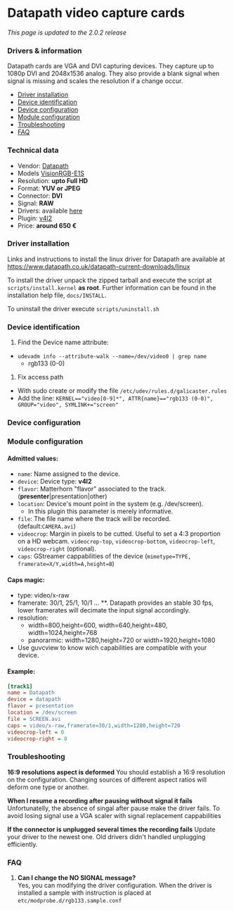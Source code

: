 Datapath video capture cards
============================

*This page is updated to the 2.0.2 release*

### Drivers & information
Datapath cards are VGA and DVI capturing devices. They capture up to 1080p DVI and 2048x1536 analog. They also provide a blank signal when signal is missing and scales the resolution if a change occur.

* [Driver installation](#driver-installation)
* [Device identification](#device-identification)
* [Device configuration](#device-configuration)
* [Module configuration](#module-configuration)
* [Troubleshooting](#troubleshooting)
* [FAQ](#faq)

### Technical data
* Vendor: [Datapath](http://www.datapath.co.uk/)
* Models [VisionRGB-E1S](http://www.datapath.co.uk/products/video-capture-cards/vision-range/visionrgb-e1s)
* Resolution: **upto Full HD**
* Format: **YUV or JPEG**
* Connector: **DVI**
* Signal: **RAW**
* Drivers: available [here](https://www.datapath.co.uk/datapath-current-downloads/linux)
* Plugin: [v4l2](../V4L2.md)
* Price: **around 650 €**

### Driver installation
Links and instructions to install the linux driver for Datapath are available at https://www.datapath.co.uk/datapath-current-downloads/linux

﻿To install the driver unpack the zipped tarball and execute the script at `scripts/install.kernel` **as root**.
Further information can be found in the installation help file, `docs/INSTALL`.

To uninstall the driver execute `scripts/uninstall.sh`

### Device identification
1. Find the Device name attribute:
  * `udevadm info --attribute-walk --name=/dev/video0 | grep name`
    * rgb133 (0-0)
1. Fix access path
  * With sudo create or modify the file `/etc/udev/rules.d/galicaster.rules`
  * Add the line: `KERNEL=="video[0-9]*", ATTR{name}=="rgb133 (0-0)", GROUP="video", SYMLINK+="screen"`

### Device configuration

### Module configuration
#### Admitted values:
* `name`: Name assigned to the device.
* `device`: Device type: **v4l2**
* `flavor`: Matterhorn "flavor" associated to the track. (**presenter**|presentation|other)
* `location`: Device's mount point in the system (e.g. /dev/screen).
  * In this plugin this parameter is merely informative.
* `file`: The file name where the track will be recorded. (default:`CAMERA.avi`)
* `videocrop`: Margin in pixels to be cutted. Useful to set a 4:3 proportion on a HD webcam. `videocrop-top`, `videocrop-bottom`, `videocrop-left`, `videocrop-right` (optional).
* `caps`: GStreamer cappabilities of the device (`mimetype=TYPE, framerate=X/Y,width=A,height=B`)

#### Caps magic:
* type: video/x-raw
* framerate: 30/1, 25/1, 10/1 ...
**. Datapath provides an stable 30 fps, lower framerates will decimate the input signal accordingly.
* resolution:
  * width=800,height=600, width=640,height=480, width=1024,height=768
  * panorarmic: width=1280,height=720 or width=1920,height=1080
* Use guvcview to know wich capabilities are compatible with your device.

#### Example:
```ini
[track1]
name = Datapath
device = datapath
flavor = presentation
location = /dev/screen
file = SCREEN.avi
caps = video/x-raw,framerate=30/1,width=1280,height=720
videocrop-left = 0
videocrop-right = 0
```

### Troubleshooting
**16:9 resolutions aspect is deformed**
You should establish a 16:9 resolution on the configuration. Changing sources of different aspect ratios will deform one type or another.

**When I resume a recording after pausing without signal it fails**
Unfortunatelly, the absence of singal after pause make the driver fails. To avoid losing signal use a VGA scaler with signal replacement cappabilities

**If the connector is unplugged several times the recording fails**
Update your driver to the newest one. Old drivers didn't handled unplugging efficiently.

### FAQ
1. **Can I change the NO SIGNAL message?**  
Yes, you can modifying the driver configuration. When the driver is installed a sample with instruction is placed at `etc/modprobe.d/rgb133.sample.conf`
